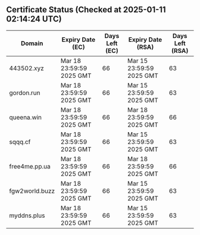 ## Certificate Status (Checked at 2025-01-11 02:14:24 UTC)
| Domain | Expiry Date (EC) | Days Left (EC) | Expiry Date (RSA) | Days Left (RSA) |
|--------|-------------------|----------------|--------------------|--------------------|
| 443502.xyz | Mar 18 23:59:59 2025 GMT | 66 | Mar 15 23:59:59 2025 GMT | 63 |
| gordon.run | Mar 18 23:59:59 2025 GMT | 66 | Mar 15 23:59:59 2025 GMT | 63 |
| queena.win | Mar 18 23:59:59 2025 GMT | 66 | Mar 18 23:59:59 2025 GMT | 66 |
| sqqq.cf | Mar 18 23:59:59 2025 GMT | 66 | Mar 15 23:59:59 2025 GMT | 63 |
| free4me.pp.ua | Mar 18 23:59:59 2025 GMT | 66 | Mar 18 23:59:59 2025 GMT | 66 |
| fgw2world.buzz | Mar 18 23:59:59 2025 GMT | 66 | Mar 15 23:59:59 2025 GMT | 63 |
| myddns.plus | Mar 18 23:59:59 2025 GMT | 66 | Mar 15 23:59:59 2025 GMT | 63 |
